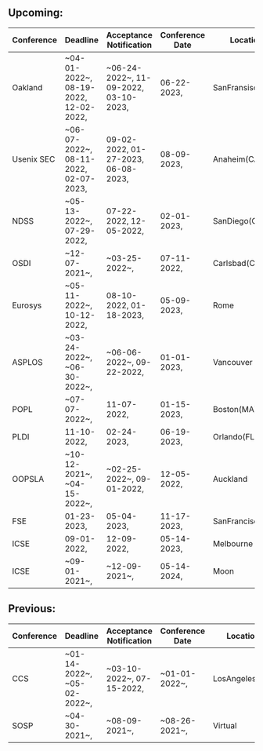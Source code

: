 ## Upcoming:
| Conference | Deadline | Acceptance Notification | Conference Date | Location |
| --- | --- | --- | --- | --- |
| Oakland | ~04-01-2022~, 08-19-2022, 12-02-2022,  | ~06-24-2022~, 11-09-2022, 03-10-2023,  | 06-22-2023,  | SanFransisco(CA) | 
| Usenix SEC | ~06-07-2022~, 08-11-2022, 02-07-2023,  | 09-02-2022, 01-27-2023, 06-08-2023,  | 08-09-2023,  | Anaheim(CA) | 
| NDSS | ~05-13-2022~, 07-29-2022,  | 07-22-2022, 12-05-2022,  | 02-01-2023,  | SanDiego(CA) | 
| OSDI | ~12-07-2021~,  | ~03-25-2022~,  | 07-11-2022,  | Carlsbad(CA) | 
| Eurosys | ~05-11-2022~, 10-12-2022,  | 08-10-2022, 01-18-2023,  | 05-09-2023,  | Rome | 
| ASPLOS | ~03-24-2022~, ~06-30-2022~,  | ~06-06-2022~, 09-22-2022,  | 01-01-2023,  | Vancouver | 
| POPL | ~07-07-2022~,  | 11-07-2022,  | 01-15-2023,  | Boston(MA) | 
| PLDI | 11-10-2022,  | 02-24-2023,  | 06-19-2023,  | Orlando(FL) | 
| OOPSLA | ~10-12-2021~, ~04-15-2022~,  | ~02-25-2022~, 09-01-2022,  | 12-05-2022,  | Auckland | 
| FSE | 01-23-2023,  | 05-04-2023,  | 11-17-2023,  | SanFrancisco(CA) | 
| ICSE | 09-01-2022,  | 12-09-2022,  | 05-14-2023,  | Melbourne | 
| ICSE | ~09-01-2021~,  | ~12-09-2021~,  | 05-14-2024,  | Moon | 

## Previous:
| Conference | Deadline | Acceptance Notification | Conference Date | Location |
| --- | --- | --- | --- | --- |
| CCS | ~01-14-2022~, ~05-02-2022~,  | ~03-10-2022~, 07-15-2022,  | ~01-01-2022~,  | LosAngeles(CA)|
| SOSP | ~04-30-2021~,  | ~08-09-2021~,  | ~08-26-2021~,  | Virtual|
